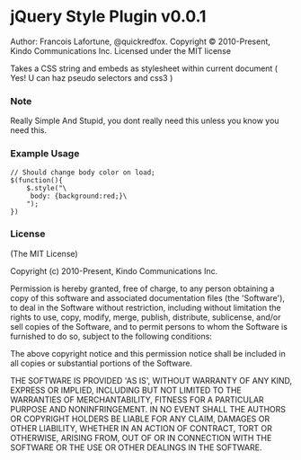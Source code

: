 # jQuery Style Plugin v0.0.1 #

Author: Francois Lafortune, @quickredfox.
Copyright &copy; 2010-Present, Kindo Communications Inc.
Licensed under the MIT license

Takes a CSS string and embeds as stylesheet within current document ( Yes! U can haz pseudo selectors and css3 )

### Note ###

Really Simple And Stupid, you dont really need this unless you know you need this. 

### Example Usage ###
    
    // Should change body color on load;
	$(function(){
	    $.style("\
	     body: {background:red;}\
	    ");	
	})
	

### License ###

(The MIT License)

Copyright (c) 2010-Present, Kindo Communications Inc.

Permission is hereby granted, free of charge, to any person obtaining
a copy of this software and associated documentation files (the
'Software'), to deal in the Software without restriction, including
without limitation the rights to use, copy, modify, merge, publish,
distribute, sublicense, and/or sell copies of the Software, and to
permit persons to whom the Software is furnished to do so, subject to
the following conditions:

The above copyright notice and this permission notice shall be
included in all copies or substantial portions of the Software.

THE SOFTWARE IS PROVIDED 'AS IS', WITHOUT WARRANTY OF ANY KIND,
EXPRESS OR IMPLIED, INCLUDING BUT NOT LIMITED TO THE WARRANTIES OF
MERCHANTABILITY, FITNESS FOR A PARTICULAR PURPOSE AND NONINFRINGEMENT.
IN NO EVENT SHALL THE AUTHORS OR COPYRIGHT HOLDERS BE LIABLE FOR ANY
CLAIM, DAMAGES OR OTHER LIABILITY, WHETHER IN AN ACTION OF CONTRACT,
TORT OR OTHERWISE, ARISING FROM, OUT OF OR IN CONNECTION WITH THE
SOFTWARE OR THE USE OR OTHER DEALINGS IN THE SOFTWARE.